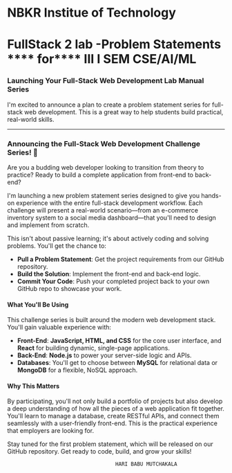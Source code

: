   <h1 style="align:center;"> NBKR Institue of Technology</h1>

# FullStack 2 lab -Problem Statements        **** for****                     III I SEM CSE/AI/ML
### Launching Your Full-Stack Web Development Lab Manual Series

I'm excited to announce a plan to create a problem statement series for full-stack web development. This is a great way to help students build practical, real-world skills. 

***

### **Announcing the Full-Stack Web Development Challenge Series!** 🚀

Are you a budding web developer looking to transition from theory to practice? Ready to build a complete application from front-end to back-end?

I'm launching a new problem statement series designed to give you hands-on experience with the entire full-stack development workflow. Each challenge will present a real-world scenario—from an e-commerce inventory system to a social media dashboard—that you'll need to design and implement from scratch.

This isn't about passive learning; it's about actively coding and solving problems. You'll get the chance to:

* **Pull a Problem Statement**: Get the project requirements from our GitHub repository.
* **Build the Solution**: Implement the front-end and back-end logic.
* **Commit Your Code**: Push your completed project back to your own GitHub repo to showcase your work.

#### **What You'll Be Using**

This challenge series is built around the modern web development stack. You'll gain valuable experience with:

* **Front-End**: **JavaScript, HTML, and CSS** for the core user interface, and **React** for building dynamic, single-page applications.
* **Back-End**: **Node.js** to power your server-side logic and APIs.
* **Databases**: You'll get to choose between **MySQL** for relational data or **MongoDB** for a flexible, NoSQL approach.

#### **Why This Matters**

By participating, you'll not only build a portfolio of projects but also develop a deep understanding of how all the pieces of a web application fit together. You'll learn to manage a database, create RESTful APIs, and connect them seamlessly with a user-friendly front-end. This is the practical experience that employers are looking for.

Stay tuned for the first problem statement, which will be released on our GitHub repository. Get ready to code, build, and grow your skills! 

                                       HARI BABU MUTCHAKALA
